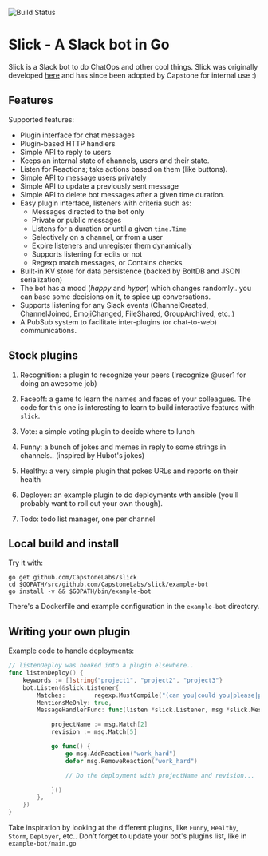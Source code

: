 ![Build Status](https://travis-ci.com/CapstoneLabs/slick.svg?branch=master)

# Slick - A Slack bot in Go

Slick is a Slack bot to do ChatOps and other cool things. Slick was originally developed [here](https://github.com/abourget/slick) and has since been adopted by Capstone for internal use :)


## Features

Supported features:

* Plugin interface for chat messages
* Plugin-based HTTP handlers
* Simple API to reply to users
* Keeps an internal state of channels, users and their state.
* Listen for Reactions; take actions based on them (like buttons).
* Simple API to message users privately
* Simple API to update a previously sent message
* Simple API to delete bot messages after a given time duration.
* Easy plugin interface, listeners with criteria such as:
  * Messages directed to the bot only
  * Private or public messages
  * Listens for a duration or until a given `time.Time`
  * Selectively on a channel, or from a user
  * Expire listeners and unregister them dynamically
  * Supports listening for edits or not
  * Regexp match messages, or Contains checks
* Built-in KV store for data persistence (backed by BoltDB and JSON serialization)
* The bot has a mood (_happy_ and _hyper_) which changes randomly.. you can base some decisions on it, to spice up conversations.
* Supports listening for any Slack events (ChannelCreated, ChannelJoined, EmojiChanged, FileShared, GroupArchived, etc..)
* A PubSub system to facilitate inter-plugins (or chat-to-web) communications.


## Stock plugins

1. Recognition: a plugin to recognize your peers (!recognize @user1 for doing an awesome job)

2. Faceoff: a game to learn the names and faces of your colleagues. The code for this one is interesting to learn to build interactive features with `slick`.

3. Vote: a simple voting plugin to decide where to lunch

4. Funny: a bunch of jokes and memes in reply to some strings in channels.. (inspired by Hubot's jokes)

5. Healthy: a very simple plugin that pokes URLs and reports on their health

6. Deployer: an example plugin to do deployments wth ansible (you'll probably want to roll out your own though).

7. Todo: todo list manager, one per channel


## Local build and install

Try it with:

```shell
go get github.com/CapstoneLabs/slick
cd $GOPATH/src/github.com/CapstoneLabs/slick/example-bot
go install -v && $GOPATH/bin/example-bot
```

There's a Dockerfile and example configuration in the `example-bot` directory.

## Writing your own plugin


Example code to handle deployments:

```go
// listenDeploy was hooked into a plugin elsewhere..
func listenDeploy() {
	keywords := []string{"project1", "project2", "project3"}
	bot.Listen(&slick.Listener{
		Matches:        regexp.MustCompile("(can you|could you|please|plz|c'mon|icanhaz) deploy (" + strings.Join(keywords, "|") + ") (with|using)( revision| commit)? `?([a-z0-9]{4,42})`?"),
		MentionsMeOnly: true,
		MessageHandlerFunc: func(listen *slick.Listener, msg *slick.Message) {

			projectName := msg.Match[2]
			revision := msg.Match[5]

			go func() {
				go msg.AddReaction("work_hard")
				defer msg.RemoveReaction("work_hard")

				// Do the deployment with projectName and revision...

			}()
		},
	})
}
```




Take inspiration by looking at the different plugins, like `Funny`,
`Healthy`, `Storm`, `Deployer`, etc..  Don't forget to update your
bot's plugins list, like in `example-bot/main.go`
